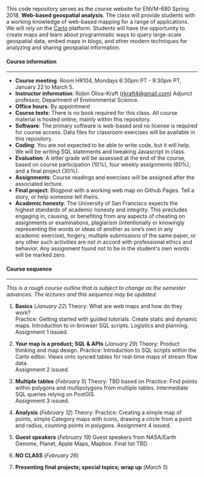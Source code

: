 This code repository serves as the course website for ENVM-680 Spring 2018, **Web-based geospatial analysis**.  The class will provide students with a working knowledge of web-based mapping for a range of applications.  We will rely on the [Carto](http://www.carto.com) platform.  Students will have the opportunity to create maps and learn about programmatic ways to query large-scale geospatial data, embed maps in blogs, and other modern techniques for analyzing and sharing geospatial information.  

#### Course information
----

- **Course meeting**: Room HR104, Mondays 6:30pm PT - 9:30pm PT, January 22 to March 5.
- **Instructor information**: Robin Oliva-Kraft ([rkraft4@gmail.com](mailto:rkraft4@gmail.com)) Adjunct professor, Department of Environmental Science.
- **Office hours**: By appointment
- **Course texts**: There is no book required for this class. All course material is hosted online, mainly within this repository.
- **Software**: The primary software is web-based and no license is required for course access.  Data files for classroom exercises will be available in this repository.
- **Coding**: You are not expected to be able to write code, but it will help. We will be writing SQL statements and tweaking Javascript in class.
- **Evaluation**: A letter grade will be assessed at the end of the course, based on course participation (10%), four weekly assignments (60%), and a final project (30%).
- **Assignments**: Course readings and exercises will be assigned after the associated lecture.
- **Final project**: Blogpost with a working web map on Github Pages. Tell a story, or help someone tell theirs.
- **Academic honesty**: The University of San Francisco expects the highest standards of academic honesty and integrity. This precludes engaging in, causing, or benefiting from any aspects of cheating on assignments or examinations, plagiarism (intentionally or knowingly representing the words or ideas of another as one’s own in any academic exercise), forgery, multiple submissions of the same paper, or any other such activities are not in accord with professional ethics and behavior. Any assignment found not to be in the student's own words will be marked zero.

#### Course sequence
----
_This is a rough course outline that is subject to change as the semester advances.  The lectures and this sequence may be updated._

1. **Basics** (_January 22_)
Theory: What are web maps and how do they work?  
Practice: Getting started with guided tutorials.  Create static and dynamic maps.  Introduction to in-browser SQL scripts.  Logistics and planning.  
Assignment 1 issued.

2. **Your map is a product; SQL & APIs** (_January 29_)
Theory: Product thinking and map design.
Practice: Introduction to SQL scripts within the Carto editor.  Views onto synced tables for real-time maps of stream flow data.  
Assignment 2 issued.

3. **Multiple tables** (_February 5_)
Theory: TBD based on 
Practice: Find points within polygons and multipolygons from multiple tables. Intermediate SQL queries relying on PostGIS.  
Assignment 3 issued.

4. **Analysis** (_February 12_)
Theory: 
Practice: Creating a simple map of points, simple Category maps with icons, drawing a circle from a point and radius, counting points in polygons. Assignment 4 issued.

5. **Guest speakers** (_February 19_) Guest speakers from NASA/Earth Genome, Planet, Apple Maps, Mapbox. Final list TBD.

6. **NO CLASS** (_February 26_)

7. **Presenting final projects; special topics; wrap up** (_March 5_)
